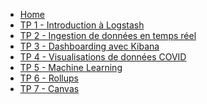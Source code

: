 * [Home](/)
* [TP 1 - Introduction à Logstash](/tps/tp-1.md)
* [TP 2 - Ingestion de données en temps réel](/tps/tp-2.md)
* [TP 3 - Dashboarding avec Kibana](/tps/tp-3.md)
* [TP 4 - Visualisations de données COVID](/tps/tp-4.md)
* [TP 5 - Machine Learning](/tps/tp-5.md)
* [TP 6 - Rollups](/tps/tp-6.md)
* [TP 7 - Canvas](/tps/tp-7.md)
<!-- * [TP 8 - TP Noté](/tps/tp-note-2.md)
* [TP 7 - TP Noté](/tps/tp-note.md)
* [TP bonus 1 - Installation ELK local](/tps/tp-bonus.md)
* [TP bonus 2 - Elasticsearch queries](/tps/tp-bonus-2.md)
--> 